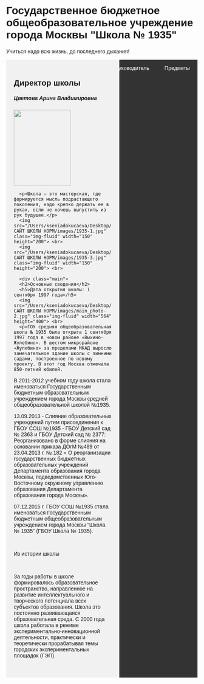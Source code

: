 <!DOCTYPE html>
<html>
<head>
<title>ГБОУ СОШ №1935</title>
<meta charset="UTF-8">
<meta name="viewport" content="width=device-width, initial-scale=1">
<style>
#myBtn {
  display: none;
  position: fixed;
  bottom: 20px;
  right: 30px;
  z-index: 99;
  font-size: 18px;
  border: none;
  outline: none;
  background-color: red;
  color: white;
  cursor: pointer;
  padding: 15px;
  border-radius: 4px;
}

#myBtn:hover {
  background-color: #555;
}
body {font-family: Arial, Helvetica, sans-serif;}
content="width=device-width, initial-scale=1">
<style>
* {
    box-sizing: border-box;
}

body {
    font-family: Arial, Helvetica, sans-serif;
    margin: 0;
}

.header {
    padding: 80px;
    text-align: left;
    background: #1abc9c;
    color: white;
}

.header h1 {
    font-size: 40px;}
.navbar {
    overflow: hidden;
    background-color: #333;}

.navbar a {
    float: right;
    display: block;
    color: white;
    text-align: center;
    padding: 14px 20px;
    text-decoration: none;}
    
.navbar a:hover {
    background-color: #ddd;
    color: black;}
.row {  
    display: flex;
    flex-wrap: wrap;
}

.side {
    flex: 30%;
    background-color: #f1f1f1;
    padding: 20px;
}

.main {   
    flex: 70%;
    background-color: white;
    padding: 20px;
}

.fakeimg {
    background-color: #aaa;
    width: 100%;
    padding: 20px;
}
</style>
</head>
<body>
<h1>Государственное бюджетное общеобразовательное учреждение города Москвы "Школа № 1935"</h1>
<p>Учиться надо всю жизнь, до последнего дыхания!</p>
<div class="navbar">
  <a href="Предметы.html">Предметы</a>
  <a href="Классный руководитель.html">Классный руководитель</a>
  <a href="Контакты.html">Контакты</a>
  
  <div class="row">
  <div class="side">
      <h2>Директор школы</h2>
      <h5>Цветова Арина Владимировна</h5>
      <img src="/Users/kseniadokucaeva/Desktop/САЙТ ШКОЛЫ НОРМ/images/foto-2.jpg" class="img-fluid" width="150" height="200"> 
    
      <p>Школа — это мастерская, где формируется мысль подрастающего поколения, надо крепко держать ее в руках, если не хочешь выпустить из рук будущее.</p>
      <img src="/Users/kseniadokucaeva/Desktop/САЙТ ШКОЛЫ НОРМ/images/1935-1.jpg" class="img-fluid" width="150" height="200"> <br>
      <img src="/Users/kseniadokucaeva/Desktop/САЙТ ШКОЛЫ НОРМ/images/1935-3.jpg" class="img-fluid" width="150" height="200"> <br>
      
      <div class="main">
      <h2>Основные сведения</h2>
      <h5>Дата открытия школы: 1 сентября 1997 года</h5>
      <img src="/Users/kseniadokucaeva/Desktop/САЙТ ШКОЛЫ НОРМ/images/main_photo-2.jpg" class="img-fluid" width="564" height="400"> <br>
      <p>ГОУ средняя общеобразовательная школа № 1935 была открыта 1 сентября 1997 года в новом районе «Выхино-Жулебино». В шестом микрорайоне «Жулебино» за пределами МКАД выросло замечательное здание школы с зимними садами, построенное по новому проекту. В этот год Москва отмечала 850-летний юбилей.

В 2011-2012 учебном году школа стала именоваться Государственным бюджетным образовательным учреждением города Москвы средней общеобразовательной школой №1935.</p>
      <p>13.09.2013 - Слияние образовательных учреждений путем присоединения к ГБОУ СОШ №1935 - ГБОУ Детский сад № 2363 и ГБОУ Детский сад № 2377:
Реорганизовано в форме слияния на основании приказа ДОгМ №489 от 23.04.2013 г. № 182 « О реорганизации государственных бюджетных образовательных учреждений Департамента образования города Москвы, подведомственных Юго-Восточному окружному управлению образования Департамента образования города Москвы».

07.12.2015 г. ГБОУ СОШ №1935 стала именоваться Государственным бюджетным общеобразовательным учреждением города Москвы "Школа № 1935" (ГБОУ Школа № 1935).</p>
<br>
<p>Из истории школы</p>
<br>
<p>За годы работы в школе формировалось образовательное пространство, направленное на развитие интеллектуального и творческого потенциала всех субъектов образования. Школа это постоянно развивающаяся образовательная среда. С 2000 года школа работала в режиме экспериментально-инновационной деятельности, практически и теоретически прорабатывая темы городских экспериментальных площадок (ГЭП).</p>
      <br>
  </div>
</div>
</body>
</html>
